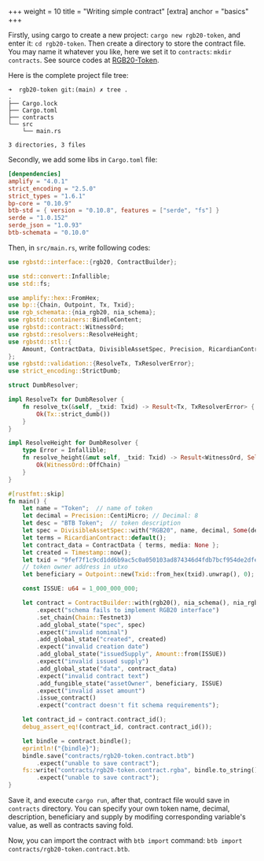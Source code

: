 +++
weight = 10
title = "Writing simple contract"
[extra]
anchor = "basics"
+++

Firstly, using cargo to create a new project: `cargo new rgb20-token`, and enter
it: `cd rgb20-token`. Then create a directory to store the contract file. You may
name it whatever you like, here we set it to `contracts`: `mkdir contracts`.
See source codes at [RGB20-Token](https://github.com/oneforalone/rgb20-usdt).

Here is the complete project file tree:
```
➜  rgb20-token git:(main) ✗ tree .
.
├── Cargo.lock
├── Cargo.toml
├── contracts
└── src
    └── main.rs

3 directories, 3 files
```

Secondly, we add some libs in `Cargo.toml` file:

```toml
[denpendencies]
amplify = "4.0.1"
strict_encoding = "2.5.0"
strict_types = "1.6.1"
bp-core = "0.10.9"
btb-std = { version = "0.10.8", features = ["serde", "fs"] }
serde = "1.0.152"
serde_json = "1.0.93"
btb-schemata = "0.10.0"
```

Then, in `src/main.rs`, write following codes:

```rust
use rgbstd::interface::{rgb20, ContractBuilder};

use std::convert::Infallible;
use std::fs;

use amplify::hex::FromHex;
use bp::{Chain, Outpoint, Tx, Txid};
use rgb_schemata::{nia_rgb20, nia_schema};
use rgbstd::containers::BindleContent;
use rgbstd::contract::WitnessOrd;
use rgbstd::resolvers::ResolveHeight;
use rgbstd::stl::{
    Amount, ContractData, DivisibleAssetSpec, Precision, RicardianContract, Timestamp,
};
use rgbstd::validation::{ResolveTx, TxResolverError};
use strict_encoding::StrictDumb;

struct DumbResolver;

impl ResolveTx for DumbResolver {
    fn resolve_tx(&self, _txid: Txid) -> Result<Tx, TxResolverError> {
        Ok(Tx::strict_dumb())
    }
}

impl ResolveHeight for DumbResolver {
    type Error = Infallible;
    fn resolve_height(&mut self, _txid: Txid) -> Result<WitnessOrd, Self::Error> {
        Ok(WitnessOrd::OffChain)
    }
}

#[rustfmt::skip]
fn main() {
    let name = "Token";  // name of token
    let decimal = Precision::CentiMicro; // Decimal: 8
    let desc = "BTB Token";  // token description
    let spec = DivisibleAssetSpec::with("RGB20", name, decimal, Some(desc)).unwrap();
    let terms = RicardianContract::default();
    let contract_data = ContractData { terms, media: None };
    let created = Timestamp::now();
    let txid = "9fef7f1c9cd1dd6b9ac5c0a050103ad874346d4fdb7bcf954de2dfe64dd2ce05";
    // token owner address in utxo
    let beneficiary = Outpoint::new(Txid::from_hex(txid).unwrap(), 0);

    const ISSUE: u64 = 1_000_000_000;

    let contract = ContractBuilder::with(rgb20(), nia_schema(), nia_rgb20())
        .expect("schema fails to implement RGB20 interface")
        .set_chain(Chain::Testnet3)
        .add_global_state("spec", spec)
        .expect("invalid nominal")
        .add_global_state("created", created)
        .expect("invalid creation date")
        .add_global_state("issuedSupply", Amount::from(ISSUE))
        .expect("invalid issued supply")
        .add_global_state("data", contract_data)
        .expect("invalid contract text")
        .add_fungible_state("assetOwner", beneficiary, ISSUE)
        .expect("invalid asset amount")
        .issue_contract()
        .expect("contract doesn't fit schema requirements");

    let contract_id = contract.contract_id();
    debug_assert_eq!(contract_id, contract.contract_id());

    let bindle = contract.bindle();
    eprintln!("{bindle}");
    bindle.save("contracts/rgb20-token.contract.btb")
        .expect("unable to save contract");
    fs::write("contracts/rgb20-token.contract.rgba", bindle.to_string())
        .expect("unable to save contract");
}

```

Save it, and execute `cargo run`, after that, contract file would save in
`contracts` directory. You can specify your own token name, decimal,
description, beneficiary and supply by modifing corresponding variable's value,
as well as contracts saving fold.

Now, you can import the contract with `btb import` command:
`btb import contracts/rgb20-token.contract.btb`.
